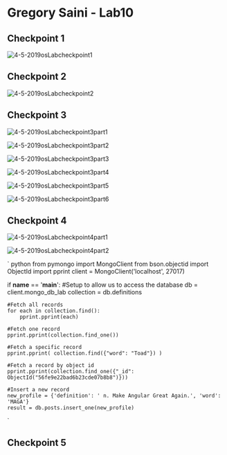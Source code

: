 # Gregory Saini - Lab10

## Checkpoint 1
![4-5-2019osLabcheckpoint1](https://user-images.githubusercontent.com/17090994/55664100-efe75f80-57f6-11e9-9dd0-84363fb2b791.PNG)


## Checkpoint 2
![4-5-2019osLabcheckpoint2](https://user-images.githubusercontent.com/17090994/55664109-f07ff600-57f6-11e9-86af-3f61d560d3a9.PNG)


## Checkpoint 3
![4-5-2019osLabcheckpoint3part1](https://user-images.githubusercontent.com/17090994/55664108-efe75f80-57f6-11e9-8774-ba3dda7add82.PNG)

![4-5-2019osLabcheckpoint3part2](https://user-images.githubusercontent.com/17090994/55664107-efe75f80-57f6-11e9-883e-648e42c07439.PNG)

![4-5-2019osLabcheckpoint3part3](https://user-images.githubusercontent.com/17090994/55664106-efe75f80-57f6-11e9-890f-c0a6df133607.PNG)

![4-5-2019osLabcheckpoint3part4](https://user-images.githubusercontent.com/17090994/55664105-efe75f80-57f6-11e9-827f-6fa4f7caf704.PNG)

![4-5-2019osLabcheckpoint3part5](https://user-images.githubusercontent.com/17090994/55664104-efe75f80-57f6-11e9-8881-bd7af35b4af0.PNG)

![4-5-2019osLabcheckpoint3part6](https://user-images.githubusercontent.com/17090994/55664103-efe75f80-57f6-11e9-9e0f-f69a8ece00b9.PNG)

## Checkpoint 4
![4-5-2019osLabcheckpoint4part1](https://user-images.githubusercontent.com/17090994/55664102-efe75f80-57f6-11e9-9b40-d29a491d6633.PNG)

![4-5-2019osLabcheckpoint4part2](https://user-images.githubusercontent.com/17090994/55664101-efe75f80-57f6-11e9-9982-e965e6b40039.PNG)

` python
from pymongo import MongoClient
from bson.objectid import ObjectId
import pprint
client = MongoClient('localhost', 27017)

if __name__ == '__main__':
    #Setup to allow us to access the database
    db = client.mongo_db_lab
    collection = db.definitions
        
    #Fetch all records
    for each in collection.find():
        pprint.pprint(each)
        
    #Fetch one record
    pprint.pprint(collection.find_one())
    
    #Fetch a specific record
    pprint.pprint( collection.find({"word": "Toad"}) )
    
    #Fetch a record by object id
    pprint.pprint(collection.find_one({"_id": ObjectId("56fe9e22bad6b23cde07b8b8")}))
    
    #Insert a new record
    new_profile = {'definition': ' n. Make Angular Great Again.', 'word': 'MAGA'}
    result = db.posts.insert_one(new_profile)
`    


## Checkpoint 5


